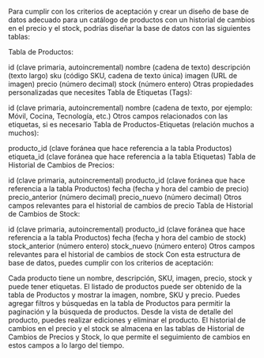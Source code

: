Para cumplir con los criterios de aceptación y crear un diseño de base de datos adecuado para un catálogo de productos con un historial de cambios en el precio y el stock, podrías diseñar la base de datos con las siguientes tablas:

Tabla de Productos:

id (clave primaria, autoincremental)
nombre (cadena de texto)
descripción (texto largo)
sku (código SKU, cadena de texto única)
imagen (URL de imagen)
precio (número decimal)
stock (número entero)
Otras propiedades personalizadas que necesites
Tabla de Etiquetas (Tags):

id (clave primaria, autoincremental)
nombre (cadena de texto, por ejemplo: Móvil, Cocina, Tecnología, etc.)
Otros campos relacionados con las etiquetas, si es necesario
Tabla de Productos-Etiquetas (relación muchos a muchos):

producto_id (clave foránea que hace referencia a la tabla Productos)
etiqueta_id (clave foránea que hace referencia a la tabla Etiquetas)
Tabla de Historial de Cambios de Precios:

id (clave primaria, autoincremental)
producto_id (clave foránea que hace referencia a la tabla Productos)
fecha (fecha y hora del cambio de precio)
precio_anterior (número decimal)
precio_nuevo (número decimal)
Otros campos relevantes para el historial de cambios de precio
Tabla de Historial de Cambios de Stock:

id (clave primaria, autoincremental)
producto_id (clave foránea que hace referencia a la tabla Productos)
fecha (fecha y hora del cambio de stock)
stock_anterior (número entero)
stock_nuevo (número entero)
Otros campos relevantes para el historial de cambios de stock
Con esta estructura de base de datos, puedes cumplir con los criterios de aceptación:

Cada producto tiene un nombre, descripción, SKU, imagen, precio, stock y puede tener etiquetas.
El listado de productos puede ser obtenido de la tabla de Productos y mostrar la imagen, nombre, SKU y precio.
Puedes agregar filtros y búsquedas en la tabla de Productos para permitir la paginación y la búsqueda de productos.
Desde la vista de detalle del producto, puedes realizar ediciones y eliminar el producto.
El historial de cambios en el precio y el stock se almacena en las tablas de Historial de Cambios de Precios y Stock, lo que permite el seguimiento de cambios en estos campos a lo largo del tiempo.

